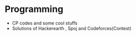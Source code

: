 # Programming
- CP codes and some cool stuffs
- Solutions of Hackerearth , Spoj and Codeforces(Contest)
